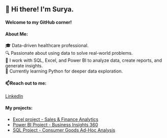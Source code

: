 ## 👋 Hi there! I'm Surya.

#### Welcome to my GitHub corner!

#### About Me: 
🎓 Data-driven healthcare professional.  
🔍 Passionate about using data to solve real-world problems.  
🔧 I work with SQL, Excel, and Power BI to analyze data, create reports, and generate insights.  
🌱 Currently learning Python for deeper data exploration.
#### 📫Reach out to me:
[LinkedIn](https://www.linkedin.com/in/suryachandrasatyasai/)

#### My projects:
- [Excel project - Sales & Finance Analytics](https://github.com/SuryaChandraSatyaSai/Excel-Sales-And-Finance-Analytics)
- [Power BI Project - Business Insights 360](https://github.com/SuryaChandraSatyaSai/Business-Insights-360)
- [SQL Project - Consumer Goods Ad-Hoc Analysis](https://github.com/SuryaChandraSatyaSai/Consumer_goods_Ad-hoc_insights)
